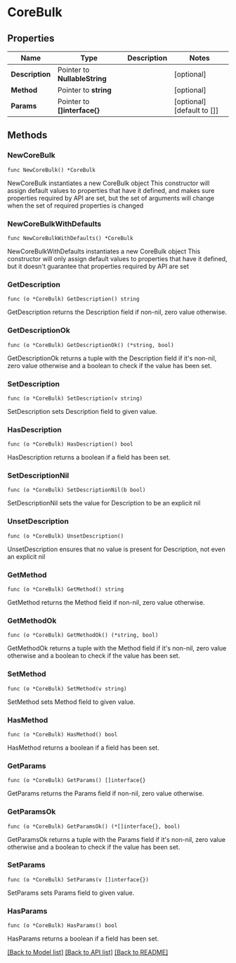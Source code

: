 # CoreBulk

## Properties

Name | Type | Description | Notes
------------ | ------------- | ------------- | -------------
**Description** | Pointer to **NullableString** |  | [optional] 
**Method** | Pointer to **string** |  | [optional] 
**Params** | Pointer to **[]interface{}** |  | [optional] [default to []]

## Methods

### NewCoreBulk

`func NewCoreBulk() *CoreBulk`

NewCoreBulk instantiates a new CoreBulk object
This constructor will assign default values to properties that have it defined,
and makes sure properties required by API are set, but the set of arguments
will change when the set of required properties is changed

### NewCoreBulkWithDefaults

`func NewCoreBulkWithDefaults() *CoreBulk`

NewCoreBulkWithDefaults instantiates a new CoreBulk object
This constructor will only assign default values to properties that have it defined,
but it doesn't guarantee that properties required by API are set

### GetDescription

`func (o *CoreBulk) GetDescription() string`

GetDescription returns the Description field if non-nil, zero value otherwise.

### GetDescriptionOk

`func (o *CoreBulk) GetDescriptionOk() (*string, bool)`

GetDescriptionOk returns a tuple with the Description field if it's non-nil, zero value otherwise
and a boolean to check if the value has been set.

### SetDescription

`func (o *CoreBulk) SetDescription(v string)`

SetDescription sets Description field to given value.

### HasDescription

`func (o *CoreBulk) HasDescription() bool`

HasDescription returns a boolean if a field has been set.

### SetDescriptionNil

`func (o *CoreBulk) SetDescriptionNil(b bool)`

 SetDescriptionNil sets the value for Description to be an explicit nil

### UnsetDescription
`func (o *CoreBulk) UnsetDescription()`

UnsetDescription ensures that no value is present for Description, not even an explicit nil
### GetMethod

`func (o *CoreBulk) GetMethod() string`

GetMethod returns the Method field if non-nil, zero value otherwise.

### GetMethodOk

`func (o *CoreBulk) GetMethodOk() (*string, bool)`

GetMethodOk returns a tuple with the Method field if it's non-nil, zero value otherwise
and a boolean to check if the value has been set.

### SetMethod

`func (o *CoreBulk) SetMethod(v string)`

SetMethod sets Method field to given value.

### HasMethod

`func (o *CoreBulk) HasMethod() bool`

HasMethod returns a boolean if a field has been set.

### GetParams

`func (o *CoreBulk) GetParams() []interface{}`

GetParams returns the Params field if non-nil, zero value otherwise.

### GetParamsOk

`func (o *CoreBulk) GetParamsOk() (*[]interface{}, bool)`

GetParamsOk returns a tuple with the Params field if it's non-nil, zero value otherwise
and a boolean to check if the value has been set.

### SetParams

`func (o *CoreBulk) SetParams(v []interface{})`

SetParams sets Params field to given value.

### HasParams

`func (o *CoreBulk) HasParams() bool`

HasParams returns a boolean if a field has been set.


[[Back to Model list]](../README.md#documentation-for-models) [[Back to API list]](../README.md#documentation-for-api-endpoints) [[Back to README]](../README.md)


